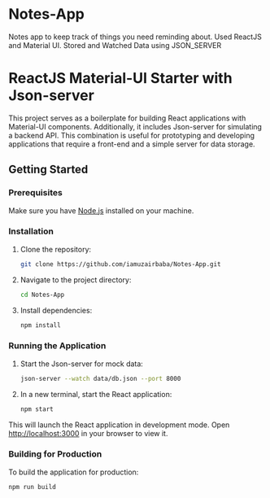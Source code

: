 # Notes-App
Notes app to keep track of things you need reminding about.
Used ReactJS and Material UI.
Stored and Watched Data using JSON_SERVER
# ReactJS Material-UI Starter with Json-server

This project serves as a boilerplate for building React applications with Material-UI components. Additionally, it includes Json-server for simulating a backend API. This combination is useful for prototyping and developing applications that require a front-end and a simple server for data storage.

## Getting Started

### Prerequisites

Make sure you have [Node.js](https://nodejs.org/) installed on your machine.

### Installation

1. Clone the repository:

    ```bash
    git clone https://github.com/iamuzairbaba/Notes-App.git
    ```

2. Navigate to the project directory:

    ```bash
    cd Notes-App
    ```

3. Install dependencies:

    ```bash
    npm install
    ```

### Running the Application

1. Start the Json-server for mock data:

    ```bash
    json-server --watch data/db.json --port 8000

    ```

2. In a new terminal, start the React application:

    ```bash
    npm start
    ```

This will launch the React application in development mode. Open [http://localhost:3000](http://localhost:3000) in your browser to view it.

### Building for Production

To build the application for production:

```bash
npm run build
